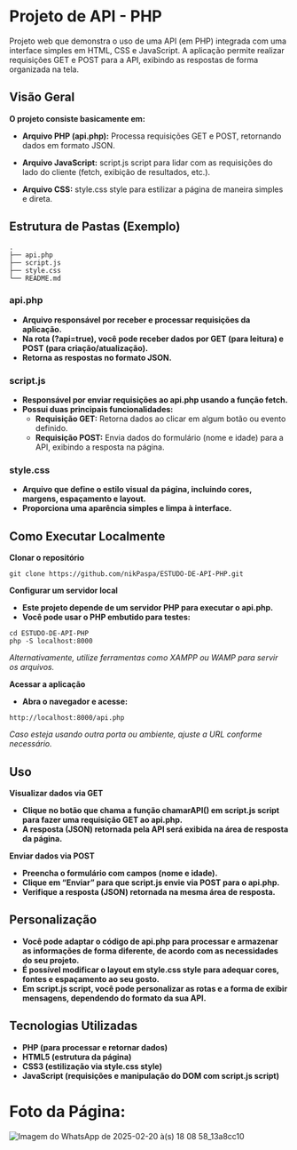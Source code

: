 # Projeto de API - PHP
Projeto web que demonstra o uso de uma API (em PHP) integrada com uma interface simples em HTML, CSS e JavaScript. A aplicação permite realizar requisições GET e POST para a API, exibindo as respostas de forma organizada na tela.

## Visão Geral
**O projeto consiste basicamente em:**

* **Arquivo PHP (api.php):** Processa requisições GET e POST, retornando dados em formato JSON.

* **Arquivo JavaScript:** script.js script para lidar com as requisições do lado do cliente (fetch, exibição de resultados, etc.).

* **Arquivo CSS:** style.css style para estilizar a página de maneira simples e direta.

## Estrutura de Pastas (Exemplo)

```
.
├── api.php
├── script.js
├── style.css
└── README.md
```
### api.php
* **Arquivo responsável por receber e processar requisições da aplicação.**
* **Na rota (?api=true), você pode receber dados por GET (para leitura) e POST (para criação/atualização).**
* **Retorna as respostas no formato JSON.**
  
### script.js
* **Responsável por enviar requisições ao api.php usando a função fetch.**
* **Possui duas principais funcionalidades:**
  * **Requisição GET:** Retorna dados ao clicar em algum botão ou evento definido.
  * **Requisição POST:** Envia dados do formulário (nome e idade) para a API, exibindo a resposta na página.
### style.css
* **Arquivo que define o estilo visual da página, incluindo cores, margens, espaçamento e layout.**
* **Proporciona uma aparência simples e limpa à interface.**
## Como Executar Localmente

**Clonar o repositório**
```
git clone https://github.com/nikPaspa/ESTUDO-DE-API-PHP.git
```

**Configurar um servidor local**

* **Este projeto depende de um servidor PHP para executar o api.php.**
* **Você pode usar o PHP embutido para testes:**
```
cd ESTUDO-DE-API-PHP
php -S localhost:8000
```
*Alternativamente, utilize ferramentas como XAMPP ou WAMP para servir os arquivos.*

**Acessar a aplicação**
  * **Abra o navegador e acesse:**
```
http://localhost:8000/api.php
```
*Caso esteja usando outra porta ou ambiente, ajuste a URL conforme necessário.*
## Uso
**Visualizar dados via GET**

* **Clique no botão que chama a função chamarAPI() em script.js script para fazer uma requisição GET ao api.php.**
* **A resposta (JSON) retornada pela API será exibida na área de resposta da página.**

**Enviar dados via POST**

* **Preencha o formulário com campos (nome e idade).**
* **Clique em “Enviar” para que script.js envie via POST para o api.php.**
* **Verifique a resposta (JSON) retornada na mesma área de resposta.**
## Personalização
* **Você pode adaptar o código de api.php para processar e armazenar as informações de forma diferente, de acordo com as necessidades do seu projeto.**
* **É possível modificar o layout em style.css style para adequar cores, fontes e espaçamento ao seu gosto.**
* **Em script.js script, você pode personalizar as rotas e a forma de exibir mensagens, dependendo do formato da sua API.**
## Tecnologias Utilizadas
* **PHP (para processar e retornar dados)**
* **HTML5 (estrutura da página)**
* **CSS3 (estilização via style.css style)**
* **JavaScript (requisições e manipulação do DOM com script.js script)**




# Foto da Página: 

![Imagem do WhatsApp de 2025-02-20 à(s) 18 08 58_13a8cc10](https://github.com/user-attachments/assets/c1745ceb-e394-4481-ac8f-8896689051d5)

